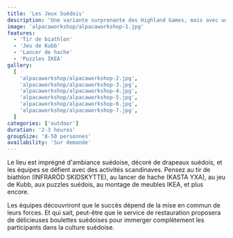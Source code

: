 ```yaml
---
title: 'Les Jeux Suédois'
description: 'Une variante surprenante des Highland Games, mais avec une touche suédoise.'
image: 'alpacaworkshop/alpacaworkshop-1.jpg'
features:
  - 'Tir de biathlon'
  - 'Jeu de Kubb'
  - 'Lancer de hache'
  - 'Puzzles IKEA'
gallery:
  [
    'alpacaworkshop/alpacaworkshop-2.jpg',
    'alpacaworkshop/alpacaworkshop-3.jpg',
    'alpacaworkshop/alpacaworkshop-4.jpg',
    'alpacaworkshop/alpacaworkshop-5.jpg',
    'alpacaworkshop/alpacaworkshop-6.jpg',
    'alpacaworkshop/alpacaworkshop-7.jpg',
  ]
categories: ['outdoor']
duration: '2-3 heures'
groupSize: '8-50 personnes'
availability: 'Sur demande'
---
```


Le lieu est imprégné d'ambiance suédoise, décoré de drapeaux suédois, et les équipes se défient avec des activités scandinaves. Pensez au tir de biathlon (INFRARÖD SKIDSKYTTE), au lancer de hache (KASTA YXA), au jeu de Kubb, aux puzzles suédois, au montage de meubles IKEA, et plus encore.

Les équipes découvriront que le succès dépend de la mise en commun de leurs forces. Et qui sait, peut-être que le service de restauration proposera de délicieuses boulettes suédoises pour immerger complètement les participants dans la culture suédoise.
